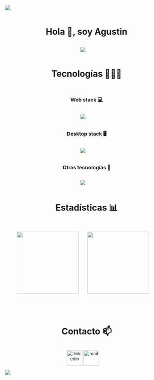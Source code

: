 <img src="https://user-images.githubusercontent.com/73097560/115834477-dbab4500-a447-11eb-908a-139a6edaec5c.gif">

<!--Hola-->
<div id="user-content-toc">
  <ul align="center">
    <summary><h1 style="display: inline-block">Hola 👋, soy Agustin</h1></summary>
  </ul>
</div>


<!---Mensajes-->
<p align="center">
  <a href="#"><img src="https://readme-typing-svg.herokuapp.com/?font=Time+New+Roman&color=9933ff&size=25&center=true&vCenter=true&width=600&height=100&lines=Analista+de+Sistemas🎓;Desarrollador+web💻;Hello+world!!;"></a>
</p>

<!--Tecnologias-->
<div id="user-content-toc">
  <ul align="center">
    <summary><h1 style="display: inline-block">Tecnologías 👨🏻‍💻</h1></summary>
  </ul>
</div>

<!--Web stack-->
<div id="user-content-toc">
  <ul align="center">
    <summary><h3 style="display: inline-block">Web stack 💻</h3></summary>
  </ul>
</div>
<p align="center">
  <a href="#"">
    <img src="https://skillicons.dev/icons?i=html,css,bootstrap,javascript,ts,react,next,nodejs&perline=4" />
  </a>
</p>

<!--Desk stack-->
<div id="user-content-toc">
  <ul align="center">
    <summary><h3 style="display: inline-block">Desktop stack 🖥️</h3></summary>
  </ul>
</div>
<p align="center">
  <a href="#"">
    <img src="https://skillicons.dev/icons?i=cs,dotnet,visualstudio" />
  </a>
</p>

<!--otros-->
<div id="user-content-toc">
  <ul align="center">
    <summary><h3 style="display: inline-block">Otras tecnologías 💾</h3></summary>
  </ul>
</div>
<p align="center">
  <a href="#"">
    <img src="https://skillicons.dev/icons?i=git,github,sqlite,firebase,npm" />
  </a>
</p>


<!--stats-->
<div id="user-content-toc">
  <ul align="center">
    <summary><h1 style="display: inline-block">Estadísticas 📊</h1></summary>
  </ul>
</div>
<br>
<table align="center">
<tr border="none">
<div width="100%" align="center">
  <img  align="center" height=200 src="https://github-readme-stats.vercel.app/api/top-langs/?username=TutozGhub&locale=es&layout=compact&theme=dark&hide_border=false&no-bg=true&no-frame=true&langs_count=6&custom_title=Lenguajes+más+usados&exclude_repo=Talentium"/>
  <img width=20/>
  <img  align="center" height=200 src="https://github-readme-stats.vercel.app/api?username=TutozGhub&locale=es&theme=dark&hide_border=false&no-bg=true&no-frame=true&show_icons=true&hide_rank=true&icon_color=9933ff"/>
</div>
</table>

<!--Contacto-->
<br>
<div id="user-content-toc">
  <ul align="center">
    <summary><h1 style="display: inline-block">Contacto 📫</h1></summary>
  </ul>
</div>

<p align="center">
<a href="https://www.linkedin.com/in/agustin-fizzano/" target="blank">
  <img align="center" src="https://skillicons.dev/icons?i=linkedin" alt="linkedin" title="Linkedin" height="50" width="50" /></a>
<a href="mailto:agustin-fizzano@hotmail.com" target="blank">
  <img align="center" src="https://skillicons.dev/icons?i=gmail" alt="mail" title="Mail" height="50" width="50" /></a>
</p>



<img src="https://user-images.githubusercontent.com/73097560/115834477-dbab4500-a447-11eb-908a-139a6edaec5c.gif">

